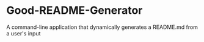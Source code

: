 # Good-README-Generator
A command-line application that dynamically generates a README.md from a user's input
